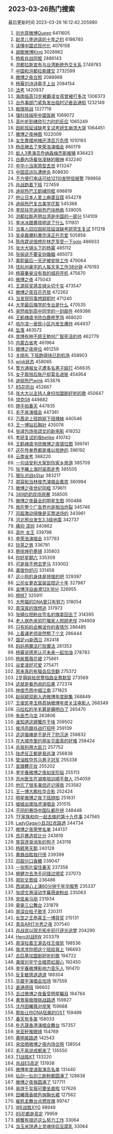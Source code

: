 ## 2023-03-26热门搜索 
最后更新时间 2023-03-26 16:12:42.205980 
1. [刘亦菲微博Queen](https://s.weibo.com/weibo?q=%23%E5%88%98%E4%BA%A6%E8%8F%B2%E5%BE%AE%E5%8D%9AQueen%23&t=31&band_rank=1&Refer=top) 6411605
1. [赵灵儿李逍遥的十年之约](https://s.weibo.com/weibo?q=%E8%B5%B5%E7%81%B5%E5%84%BF%E6%9D%8E%E9%80%8D%E9%81%A5%E7%9A%84%E5%8D%81%E5%B9%B4%E4%B9%8B%E7%BA%A6&t=31&band_rank=2&Refer=top) 6198740
1. [读懂中国式现代化](https://s.weibo.com/weibo?q=%23%E8%AF%BB%E6%87%82%E4%B8%AD%E5%9B%BD%E5%BC%8F%E7%8E%B0%E4%BB%A3%E5%8C%96%23&t=31&band_rank=3&Refer=top) 4076158
1. [胡歌微博King](https://s.weibo.com/weibo?q=%23%E8%83%A1%E6%AD%8C%E5%BE%AE%E5%8D%9AKing%23&t=31&band_rank=4&Refer=top) 3026962
1. [杨紫肖战同框](https://s.weibo.com/weibo?q=%23%E6%9D%A8%E7%B4%AB%E8%82%96%E6%88%98%E5%90%8C%E6%A1%86%23&t=31&band_rank=6&Refer=top) 2886143
1. [洪都拉斯宣布与台湾断绝外交关系](https://s.weibo.com/weibo?q=%23%E6%B4%AA%E9%83%BD%E6%8B%89%E6%96%AF%E5%AE%A3%E5%B8%83%E4%B8%8E%E5%8F%B0%E6%B9%BE%E6%96%AD%E7%BB%9D%E5%A4%96%E4%BA%A4%E5%85%B3%E7%B3%BB%23&t=31&band_rank=1&Refer=top) 2749783
1. [中国和洪都拉斯建交](https://s.weibo.com/weibo?q=%23%E4%B8%AD%E5%9B%BD%E5%92%8C%E6%B4%AA%E9%83%BD%E6%8B%89%E6%96%AF%E5%BB%BA%E4%BA%A4%23&t=31&band_rank=1&Refer=top) 2732599
1. [微博之夜合照](https://s.weibo.com/weibo?q=%23%E5%BE%AE%E5%8D%9A%E4%B9%8B%E5%A4%9C%E5%90%88%E7%85%A7%23&t=31&band_rank=17&Refer=top) 2088988
1. [杨幂刘诗诗牵手上台](https://s.weibo.com/weibo?q=%23%E6%9D%A8%E5%B9%82%E5%88%98%E8%AF%97%E8%AF%97%E7%89%B5%E6%89%8B%E4%B8%8A%E5%8F%B0%23&t=31&band_rank=5&Refer=top) 2084154
1. [法考](https://s.weibo.com/weibo?q=%E6%B3%95%E8%80%83&t=31&band_rank=5&Refer=top) 1420937
1. [海南临高13岁被霸凌女孩曾被打多次](https://s.weibo.com/weibo?q=%23%E6%B5%B7%E5%8D%97%E4%B8%B4%E9%AB%9813%E5%B2%81%E8%A2%AB%E9%9C%B8%E5%87%8C%E5%A5%B3%E5%AD%A9%E6%9B%BE%E8%A2%AB%E6%89%93%E5%A4%9A%E6%AC%A1%23&t=31&band_rank=9&Refer=top) 1306373
1. [台外事部门紧急发出临时记者会通知](https://s.weibo.com/weibo?q=%23%E5%8F%B0%E5%A4%96%E4%BA%8B%E9%83%A8%E9%97%A8%E7%B4%A7%E6%80%A5%E5%8F%91%E5%87%BA%E4%B8%B4%E6%97%B6%E8%AE%B0%E8%80%85%E4%BC%9A%E9%80%9A%E7%9F%A5%23&t=31&band_rank=32&Refer=top) 1232149
1. [极限挑战](https://s.weibo.com/weibo?q=%E6%9E%81%E9%99%90%E6%8C%91%E6%88%98&t=31&band_rank=2&Refer=top) 1227719
1. [强科技端牢中国饭碗](https://s.weibo.com/weibo?q=%23%E5%BC%BA%E7%A7%91%E6%8A%80%E7%AB%AF%E7%89%A2%E4%B8%AD%E5%9B%BD%E9%A5%AD%E7%A2%97%23&t=31&band_rank=3&Refer=top) 1069072
1. [高叶听到棣欣引力时的反应](https://s.weibo.com/weibo?q=%23%E9%AB%98%E5%8F%B6%E5%90%AC%E5%88%B0%E6%A3%A3%E6%AC%A3%E5%BC%95%E5%8A%9B%E6%97%B6%E7%9A%84%E5%8F%8D%E5%BA%94%23&t=31&band_rank=16&Refer=top) 1065249
1. [因航班延误缺考复试考研生崩溃大哭](https://s.weibo.com/weibo?q=%23%E5%9B%A0%E8%88%AA%E7%8F%AD%E5%BB%B6%E8%AF%AF%E7%BC%BA%E8%80%83%E5%A4%8D%E8%AF%95%E8%80%83%E7%A0%94%E7%94%9F%E5%B4%A9%E6%BA%83%E5%A4%A7%E5%93%AD%23&t=31&band_rank=7&Refer=top) 1064451
1. [微博之夜神图](https://s.weibo.com/weibo?q=%E5%BE%AE%E5%8D%9A%E4%B9%8B%E5%A4%9C%E7%A5%9E%E5%9B%BE&t=31&band_rank=4&Refer=top) 1022009
1. [女生靠摆地摊还清百万负债](https://s.weibo.com/weibo?q=%23%E5%A5%B3%E7%94%9F%E9%9D%A0%E6%91%86%E5%9C%B0%E6%91%8A%E8%BF%98%E6%B8%85%E7%99%BE%E4%B8%87%E8%B4%9F%E5%80%BA%23&t=31&band_rank=49&Refer=top) 1010193
1. [杨丞琳去了李荣浩演唱会](https://s.weibo.com/weibo?q=%E6%9D%A8%E4%B8%9E%E7%90%B3%E5%8E%BB%E4%BA%86%E6%9D%8E%E8%8D%A3%E6%B5%A9%E6%BC%94%E5%94%B1%E4%BC%9A&t=31&band_rank=8&Refer=top) 860179
1. [蚁人3男演员乔纳森梅杰斯被捕](https://s.weibo.com/weibo?q=%23%E8%9A%81%E4%BA%BA3%E7%94%B7%E6%BC%94%E5%91%98%E4%B9%94%E7%BA%B3%E6%A3%AE%E6%A2%85%E6%9D%B0%E6%96%AF%E8%A2%AB%E6%8D%95%23&t=31&band_rank=12&Refer=top) 836423
1. [白鹿内场看张凌赫的眼神](https://s.weibo.com/weibo?q=%23%E7%99%BD%E9%B9%BF%E5%86%85%E5%9C%BA%E7%9C%8B%E5%BC%A0%E5%87%8C%E8%B5%AB%E7%9A%84%E7%9C%BC%E7%A5%9E%23&t=31&band_rank=28&Refer=top) 832240
1. [中华小当家原型去世](https://s.weibo.com/weibo?q=%23%E4%B8%AD%E5%8D%8E%E5%B0%8F%E5%BD%93%E5%AE%B6%E5%8E%9F%E5%9E%8B%E5%8E%BB%E4%B8%96%23&t=31&band_rank=40&Refer=top) 813247
1. [中国亚运队遭绝杀](https://s.weibo.com/weibo?q=%23%E4%B8%AD%E5%9B%BD%E4%BA%9A%E8%BF%90%E9%98%9F%E9%81%AD%E7%BB%9D%E6%9D%80%23&t=31&band_rank=9&Refer=top) 808630
1. [不方便打电话可给12110发短信报警](https://s.weibo.com/weibo?q=%23%E4%B8%8D%E6%96%B9%E4%BE%BF%E6%89%93%E7%94%B5%E8%AF%9D%E5%8F%AF%E7%BB%9912110%E5%8F%91%E7%9F%AD%E4%BF%A1%E6%8A%A5%E8%AD%A6%23&t=31&band_rank=49&Refer=top) 799956
1. [肖战跑着下班](https://s.weibo.com/weibo?q=%23%E8%82%96%E6%88%98%E8%B7%91%E7%9D%80%E4%B8%8B%E7%8F%AD%23&t=31&band_rank=6&Refer=top) 727459
1. [迪丽热巴王鹤棣同框](https://s.weibo.com/weibo?q=%23%E8%BF%AA%E4%B8%BD%E7%83%AD%E5%B7%B4%E7%8E%8B%E9%B9%A4%E6%A3%A3%E5%90%8C%E6%A1%86%23&t=31&band_rank=10&Refer=top) 698819
1. [他让日本人爱上麻婆豆腐](https://s.weibo.com/weibo?q=%23%E4%BB%96%E8%AE%A9%E6%97%A5%E6%9C%AC%E4%BA%BA%E7%88%B1%E4%B8%8A%E9%BA%BB%E5%A9%86%E8%B1%86%E8%85%90%23&t=31&band_rank=6&Refer=top) 654278
1. [迪丽热巴复古美学花絮](https://s.weibo.com/weibo?q=%23%E8%BF%AA%E4%B8%BD%E7%83%AD%E5%B7%B4%E5%A4%8D%E5%8F%A4%E7%BE%8E%E5%AD%A6%E8%8A%B1%E7%B5%AE%23&t=31&band_rank=9&Refer=top) 545368
1. [李现扶完迪丽热巴扶杨紫](https://s.weibo.com/weibo?q=%23%E6%9D%8E%E7%8E%B0%E6%89%B6%E5%AE%8C%E8%BF%AA%E4%B8%BD%E7%83%AD%E5%B7%B4%E6%89%B6%E6%9D%A8%E7%B4%AB%23&t=31&band_rank=6&Refer=top) 539005
1. [洪都拉斯声明台湾是中国的一部分](https://s.weibo.com/weibo?q=%23%E6%B4%AA%E9%83%BD%E6%8B%89%E6%96%AF%E5%A3%B0%E6%98%8E%E5%8F%B0%E6%B9%BE%E6%98%AF%E4%B8%AD%E5%9B%BD%E7%9A%84%E4%B8%80%E9%83%A8%E5%88%86%23&t=31&band_rank=12&Refer=top) 514109
1. [李冰冰跟黄晓明说了什么](https://s.weibo.com/weibo?q=%23%E6%9D%8E%E5%86%B0%E5%86%B0%E8%B7%9F%E9%BB%84%E6%99%93%E6%98%8E%E8%AF%B4%E4%BA%86%E4%BB%80%E4%B9%88%23&t=31&band_rank=19&Refer=top) 511931
1. [当事人回应因航班延误缺考研究生复试](https://s.weibo.com/weibo?q=%23%E5%BD%93%E4%BA%8B%E4%BA%BA%E5%9B%9E%E5%BA%94%E5%9B%A0%E8%88%AA%E7%8F%AD%E5%BB%B6%E8%AF%AF%E7%BC%BA%E8%80%83%E7%A0%94%E7%A9%B6%E7%94%9F%E5%A4%8D%E8%AF%95%23&t=31&band_rank=9&Refer=top) 511218
1. [吴卓羲爆料黄宗泽正在恋爱](https://s.weibo.com/weibo?q=%23%E5%90%B4%E5%8D%93%E7%BE%B2%E7%88%86%E6%96%99%E9%BB%84%E5%AE%97%E6%B3%BD%E6%AD%A3%E5%9C%A8%E6%81%8B%E7%88%B1%23&t=31&band_rank=11&Refer=top) 505858
1. [陈伟霆说很想在林芝享受一下solo](https://s.weibo.com/weibo?q=%23%E9%99%88%E4%BC%9F%E9%9C%86%E8%AF%B4%E5%BE%88%E6%83%B3%E5%9C%A8%E6%9E%97%E8%8A%9D%E4%BA%AB%E5%8F%97%E4%B8%80%E4%B8%8Bsolo%23&t=31&band_rank=9&Refer=top) 486933
1. [张大大镜头下的杨幂](https://s.weibo.com/weibo?q=%23%E5%BC%A0%E5%A4%A7%E5%A4%A7%E9%95%9C%E5%A4%B4%E4%B8%8B%E7%9A%84%E6%9D%A8%E5%B9%82%23&t=31&band_rank=4&Refer=top) 485112
1. [张俪说不要妥协婚姻](https://s.weibo.com/weibo?q=%23%E5%BC%A0%E4%BF%AA%E8%AF%B4%E4%B8%8D%E8%A6%81%E5%A6%A5%E5%8D%8F%E5%A9%9A%E5%A7%BB%23&t=31&band_rank=17&Refer=top) 485073
1. [离职最后一天还被安排工作](https://s.weibo.com/weibo?q=%23%E7%A6%BB%E8%81%8C%E6%9C%80%E5%90%8E%E4%B8%80%E5%A4%A9%E8%BF%98%E8%A2%AB%E5%AE%89%E6%8E%92%E5%B7%A5%E4%BD%9C%23&t=31&band_rank=8&Refer=top) 479064
1. [住杭州豪宅的人每天多工作38分钟](https://s.weibo.com/weibo?q=%23%E4%BD%8F%E6%9D%AD%E5%B7%9E%E8%B1%AA%E5%AE%85%E7%9A%84%E4%BA%BA%E6%AF%8F%E5%A4%A9%E5%A4%9A%E5%B7%A5%E4%BD%9C38%E5%88%86%E9%92%9F%23&t=31&band_rank=10&Refer=top) 476193
1. [杨幂秦昊没有我的城将开机](https://s.weibo.com/weibo?q=%23%E6%9D%A8%E5%B9%82%E7%A7%A6%E6%98%8A%E6%B2%A1%E6%9C%89%E6%88%91%E7%9A%84%E5%9F%8E%E5%B0%86%E5%BC%80%E6%9C%BA%23&t=31&band_rank=9&Refer=top) 475670
1. [微博之夜](https://s.weibo.com/weibo?q=%E5%BE%AE%E5%8D%9A%E4%B9%8B%E5%A4%9C&t=31&band_rank=11&Refer=top) 475043
1. [王源获奖感言镜头切千玺](https://s.weibo.com/weibo?q=%E7%8E%8B%E6%BA%90%E8%8E%B7%E5%A5%96%E6%84%9F%E8%A8%80%E9%95%9C%E5%A4%B4%E5%88%87%E5%8D%83%E7%8E%BA&t=31&band_rank=12&Refer=top) 473547
1. [微博之夜百花齐放](https://s.weibo.com/weibo?q=%23%E5%BE%AE%E5%8D%9A%E4%B9%8B%E5%A4%9C%E7%99%BE%E8%8A%B1%E9%BD%90%E6%94%BE%23&t=31&band_rank=13&Refer=top) 472262
1. [当发现同事想辞职时](https://s.weibo.com/weibo?q=%23%E5%BD%93%E5%8F%91%E7%8E%B0%E5%90%8C%E4%BA%8B%E6%83%B3%E8%BE%9E%E8%81%8C%E6%97%B6%23&t=31&band_rank=32&Refer=top) 471240
1. [大学最后悔学的专业是什么](https://s.weibo.com/weibo?q=%23%E5%A4%A7%E5%AD%A6%E6%9C%80%E5%90%8E%E6%82%94%E5%AD%A6%E7%9A%84%E4%B8%93%E4%B8%9A%E6%98%AF%E4%BB%80%E4%B9%88%23&t=31&band_rank=14&Refer=top) 470535
1. [突然收到高中同学的一封邮件](https://s.weibo.com/weibo?q=%23%E7%AA%81%E7%84%B6%E6%94%B6%E5%88%B0%E9%AB%98%E4%B8%AD%E5%90%8C%E5%AD%A6%E7%9A%84%E4%B8%80%E5%B0%81%E9%82%AE%E4%BB%B6%23&t=31&band_rank=15&Refer=top) 469386
1. [王鹤棣虞书欣白鹿修罗场](https://s.weibo.com/weibo?q=%23%E7%8E%8B%E9%B9%A4%E6%A3%A3%E8%99%9E%E4%B9%A6%E6%AC%A3%E7%99%BD%E9%B9%BF%E4%BF%AE%E7%BD%97%E5%9C%BA%23&t=31&band_rank=16&Refer=top) 468020
1. [哈尔滨一居民小区内发生爆炸](https://s.weibo.com/weibo?q=%23%E5%93%88%E5%B0%94%E6%BB%A8%E4%B8%80%E5%B1%85%E6%B0%91%E5%B0%8F%E5%8C%BA%E5%86%85%E5%8F%91%E7%94%9F%E7%88%86%E7%82%B8%23&t=31&band_rank=18&Refer=top) 464937
1. [坠落](https://s.weibo.com/weibo?q=%E5%9D%A0%E8%90%BD&t=31&band_rank=19&Refer=top) 463572
1. [庞博有种不顾王勉何广智死活的帅](https://s.weibo.com/weibo?q=%23%E5%BA%9E%E5%8D%9A%E6%9C%89%E7%A7%8D%E4%B8%8D%E9%A1%BE%E7%8E%8B%E5%8B%89%E4%BD%95%E5%B9%BF%E6%99%BA%E6%AD%BB%E6%B4%BB%E7%9A%84%E5%B8%85%23&t=31&band_rank=22&Refer=top) 462779
1. [内蒙古省考](https://s.weibo.com/weibo?q=%E5%86%85%E8%92%99%E5%8F%A4%E7%9C%81%E8%80%83&t=31&band_rank=20&Refer=top) 461964
1. [微博之夜座位](https://s.weibo.com/weibo?q=%23%E5%BE%AE%E5%8D%9A%E4%B9%8B%E5%A4%9C%E5%BA%A7%E4%BD%8D%23&t=31&band_rank=21&Refer=top) 461259
1. [关晓彤 下班跑得快已到机场](https://s.weibo.com/weibo?q=%E5%85%B3%E6%99%93%E5%BD%A4%20%E4%B8%8B%E7%8F%AD%E8%B7%91%E5%BE%97%E5%BF%AB%E5%B7%B2%E5%88%B0%E6%9C%BA%E5%9C%BA&t=31&band_rank=22&Refer=top) 458903
1. [wink状态](https://s.weibo.com/weibo?q=%23wink%E7%8A%B6%E6%80%81%23&t=31&band_rank=23&Refer=top) 458065
1. [警方通报女子遭多名男子殴打](https://s.weibo.com/weibo?q=%23%E8%AD%A6%E6%96%B9%E9%80%9A%E6%8A%A5%E5%A5%B3%E5%AD%90%E9%81%AD%E5%A4%9A%E5%90%8D%E7%94%B7%E5%AD%90%E6%AE%B4%E6%89%93%23&t=31&band_rank=24&Refer=top) 456635
1. [女子取钱后账户却莫名进账](https://s.weibo.com/weibo?q=%23%E5%A5%B3%E5%AD%90%E5%8F%96%E9%92%B1%E5%90%8E%E8%B4%A6%E6%88%B7%E5%8D%B4%E8%8E%AB%E5%90%8D%E8%BF%9B%E8%B4%A6%23&t=31&band_rank=25&Refer=top) 454954
1. [迪丽热巴wink](https://s.weibo.com/weibo?q=%23%E8%BF%AA%E4%B8%BD%E7%83%AD%E5%B7%B4wink%23&t=31&band_rank=26&Refer=top) 453876
1. [85花同台](https://s.weibo.com/weibo?q=85%E8%8A%B1%E5%90%8C%E5%8F%B0&t=31&band_rank=27&Refer=top) 452667
1. [张大大以主持人身份加盟剧好听的歌](https://s.weibo.com/weibo?q=%23%E5%BC%A0%E5%A4%A7%E5%A4%A7%E4%BB%A5%E4%B8%BB%E6%8C%81%E4%BA%BA%E8%BA%AB%E4%BB%BD%E5%8A%A0%E7%9B%9F%E5%89%A7%E5%A5%BD%E5%90%AC%E7%9A%84%E6%AD%8C%23&t=31&band_rank=28&Refer=top) 450647
1. [领克08](https://s.weibo.com/weibo?q=%E9%A2%86%E5%85%8B08&t=31&band_rank=29&Refer=top) 449882
1. [随手拍春天](https://s.weibo.com/weibo?q=%23%E9%9A%8F%E6%89%8B%E6%8B%8D%E6%98%A5%E5%A4%A9%23&t=31&band_rank=30&Refer=top) 447835
1. [毛不易演唱会](https://s.weibo.com/weibo?q=%E6%AF%9B%E4%B8%8D%E6%98%93%E6%BC%94%E5%94%B1%E4%BC%9A&t=31&band_rank=31&Refer=top) 447361
1. [万茜说上班姐姐下班辣妹](https://s.weibo.com/weibo?q=%23%E4%B8%87%E8%8C%9C%E8%AF%B4%E4%B8%8A%E7%8F%AD%E5%A7%90%E5%A7%90%E4%B8%8B%E7%8F%AD%E8%BE%A3%E5%A6%B9%23&t=31&band_rank=11&Refer=top) 440546
1. [王一博钻石胸针](https://s.weibo.com/weibo?q=%23%E7%8E%8B%E4%B8%80%E5%8D%9A%E9%92%BB%E7%9F%B3%E8%83%B8%E9%92%88%23&t=31&band_rank=32&Refer=top) 435076
1. [张译包场张颂文的新电影](https://s.weibo.com/weibo?q=%23%E5%BC%A0%E8%AF%91%E5%8C%85%E5%9C%BA%E5%BC%A0%E9%A2%82%E6%96%87%E7%9A%84%E6%96%B0%E7%94%B5%E5%BD%B1%23&t=31&band_rank=33&Refer=top) 419252
1. [考研复试的我belike](https://s.weibo.com/weibo?q=%23%E8%80%83%E7%A0%94%E5%A4%8D%E8%AF%95%E7%9A%84%E6%88%91belike%23&t=31&band_rank=24&Refer=top) 410742
1. [王鹤棣虞书欣微博之夜错位图](https://s.weibo.com/weibo?q=%23%E7%8E%8B%E9%B9%A4%E6%A3%A3%E8%99%9E%E4%B9%A6%E6%AC%A3%E5%BE%AE%E5%8D%9A%E4%B9%8B%E5%A4%9C%E9%94%99%E4%BD%8D%E5%9B%BE%23&t=31&band_rank=7&Refer=top) 399741
1. [这在传单界都是难以拒绝的](https://s.weibo.com/weibo?q=%23%E8%BF%99%E5%9C%A8%E4%BC%A0%E5%8D%95%E7%95%8C%E9%83%BD%E6%98%AF%E9%9A%BE%E4%BB%A5%E6%8B%92%E7%BB%9D%E7%9A%84%23&t=31&band_rank=34&Refer=top) 396192
1. [云南省考](https://s.weibo.com/weibo?q=%23%E4%BA%91%E5%8D%97%E7%9C%81%E8%80%83%23&t=31&band_rank=8&Refer=top) 388220
1. [一句话安利大家到你家乡旅游](https://s.weibo.com/weibo?q=%23%E4%B8%80%E5%8F%A5%E8%AF%9D%E5%AE%89%E5%88%A9%E5%A4%A7%E5%AE%B6%E5%88%B0%E4%BD%A0%E5%AE%B6%E4%B9%A1%E6%97%85%E6%B8%B8%23&t=31&band_rank=3&Refer=top) 385709
1. [张予曦上海时装周走秀](https://s.weibo.com/weibo?q=%23%E5%BC%A0%E4%BA%88%E6%9B%A6%E4%B8%8A%E6%B5%B7%E6%97%B6%E8%A3%85%E5%91%A8%E8%B5%B0%E7%A7%80%23&t=31&band_rank=19&Refer=top) 385505
1. [狼队对战eStar](https://s.weibo.com/weibo?q=%23%E7%8B%BC%E9%98%9F%E5%AF%B9%E6%88%98eStar%23&t=31&band_rank=35&Refer=top) 383217
1. [郑容和当林俊杰演唱会嘉宾](https://s.weibo.com/weibo?q=%23%E9%83%91%E5%AE%B9%E5%92%8C%E5%BD%93%E6%9E%97%E4%BF%8A%E6%9D%B0%E6%BC%94%E5%94%B1%E4%BC%9A%E5%98%89%E5%AE%BE%23&t=31&band_rank=36&Refer=top) 380994
1. [微博之夜世纪同框](https://s.weibo.com/weibo?q=%23%E5%BE%AE%E5%8D%9A%E4%B9%8B%E5%A4%9C%E4%B8%96%E7%BA%AA%E5%90%8C%E6%A1%86%23&t=31&band_rank=37&Refer=top) 379611
1. [369奶奶现场观赛](https://s.weibo.com/weibo?q=%23369%E5%A5%B6%E5%A5%B6%E7%8E%B0%E5%9C%BA%E8%A7%82%E8%B5%9B%23&t=31&band_rank=38&Refer=top) 358505
1. [微博之夜最全的明星生图](https://s.weibo.com/weibo?q=%23%E5%BE%AE%E5%8D%9A%E4%B9%8B%E5%A4%9C%E6%9C%80%E5%85%A8%E7%9A%84%E6%98%8E%E6%98%9F%E7%94%9F%E5%9B%BE%23&t=31&band_rank=15&Refer=top) 350488
1. [放在整个广告界也是相当炸裂](https://s.weibo.com/weibo?q=%23%E6%94%BE%E5%9C%A8%E6%95%B4%E4%B8%AA%E5%B9%BF%E5%91%8A%E7%95%8C%E4%B9%9F%E6%98%AF%E7%9B%B8%E5%BD%93%E7%82%B8%E8%A3%82%23&t=31&band_rank=39&Refer=top) 345746
1. [邓超激动得像是买票进场的](https://s.weibo.com/weibo?q=%23%E9%82%93%E8%B6%85%E6%BF%80%E5%8A%A8%E5%BE%97%E5%83%8F%E6%98%AF%E4%B9%B0%E7%A5%A8%E8%BF%9B%E5%9C%BA%E7%9A%84%23&t=31&band_rank=41&Refer=top) 343961
1. [河北邢台发生3.3级地震](https://s.weibo.com/weibo?q=%23%E6%B2%B3%E5%8C%97%E9%82%A2%E5%8F%B0%E5%8F%91%E7%94%9F3.3%E7%BA%A7%E5%9C%B0%E9%9C%87%23&t=31&band_rank=40&Refer=top) 342737
1. [痛仰 深圳](https://s.weibo.com/weibo?q=%E7%97%9B%E4%BB%B0%20%E6%B7%B1%E5%9C%B3&t=31&band_rank=41&Refer=top) 340862
1. [高叶 女王](https://s.weibo.com/weibo?q=%E9%AB%98%E5%8F%B6%20%E5%A5%B3%E7%8E%8B&t=31&band_rank=42&Refer=top) 339798
1. [李荣浩演唱会](https://s.weibo.com/weibo?q=%E6%9D%8E%E8%8D%A3%E6%B5%A9%E6%BC%94%E5%94%B1%E4%BC%9A&t=31&band_rank=43&Refer=top) 337793
1. [铃芽之旅](https://s.weibo.com/weibo?q=%E9%93%83%E8%8A%BD%E4%B9%8B%E6%97%85&t=31&band_rank=44&Refer=top) 336791
1. [蔡徐坤扔墨镜](https://s.weibo.com/weibo?q=%E8%94%A1%E5%BE%90%E5%9D%A4%E6%89%94%E5%A2%A8%E9%95%9C&t=31&band_rank=32&Refer=top) 335803
1. [你好星期六](https://s.weibo.com/weibo?q=%E4%BD%A0%E5%A5%BD%E6%98%9F%E6%9C%9F%E5%85%AD&t=31&band_rank=45&Refer=top) 335309
1. [可是我不想去罗马](https://s.weibo.com/weibo?q=%23%E5%8F%AF%E6%98%AF%E6%88%91%E4%B8%8D%E6%83%B3%E5%8E%BB%E7%BD%97%E9%A9%AC%23&t=31&band_rank=46&Refer=top) 333002
1. [龚俊你好闪](https://s.weibo.com/weibo?q=%E9%BE%9A%E4%BF%8A%E4%BD%A0%E5%A5%BD%E9%97%AA&t=31&band_rank=47&Refer=top) 331458
1. [这小狗的身体是拼接的吧](https://s.weibo.com/weibo?q=%23%E8%BF%99%E5%B0%8F%E7%8B%97%E7%9A%84%E8%BA%AB%E4%BD%93%E6%98%AF%E6%8B%BC%E6%8E%A5%E7%9A%84%E5%90%A7%23&t=31&band_rank=48&Refer=top) 329397
1. [公司女更衣室装监控近十年](https://s.weibo.com/weibo?q=%23%E5%85%AC%E5%8F%B8%E5%A5%B3%E6%9B%B4%E8%A1%A3%E5%AE%A4%E8%A3%85%E7%9B%91%E6%8E%A7%E8%BF%91%E5%8D%81%E5%B9%B4%23&t=31&band_rank=30&Refer=top) 327987
1. [金博洋自由滑129.18分](https://s.weibo.com/weibo?q=%23%E9%87%91%E5%8D%9A%E6%B4%8B%E8%87%AA%E7%94%B1%E6%BB%91129.18%E5%88%86%23&t=31&band_rank=49&Refer=top) 326955
1. [榜样7](https://s.weibo.com/weibo?q=%E6%A6%9C%E6%A0%B77&t=31&band_rank=50&Refer=top) 325911
1. [大熊猫的DNA里只有努力](https://s.weibo.com/weibo?q=%23%E5%A4%A7%E7%86%8A%E7%8C%AB%E7%9A%84DNA%E9%87%8C%E5%8F%AA%E6%9C%89%E5%8A%AA%E5%8A%9B%23&t=31&band_rank=30&Refer=top) 318054
1. [周深真的很想逃](https://s.weibo.com/weibo?q=%23%E5%91%A8%E6%B7%B1%E7%9C%9F%E7%9A%84%E5%BE%88%E6%83%B3%E9%80%83%23&t=31&band_rank=12&Refer=top) 317973
1. [张婧仪把粉丝签名的旗拿回去了](https://s.weibo.com/weibo?q=%23%E5%BC%A0%E5%A9%A7%E4%BB%AA%E6%8A%8A%E7%B2%89%E4%B8%9D%E7%AD%BE%E5%90%8D%E7%9A%84%E6%97%97%E6%8B%BF%E5%9B%9E%E5%8E%BB%E4%BA%86%23&t=31&band_rank=37&Refer=top) 314395
1. [老人病危床前叮嘱家人照顾老伴](https://s.weibo.com/weibo?q=%23%E8%80%81%E4%BA%BA%E7%97%85%E5%8D%B1%E5%BA%8A%E5%89%8D%E5%8F%AE%E5%98%B1%E5%AE%B6%E4%BA%BA%E7%85%A7%E9%A1%BE%E8%80%81%E4%BC%B4%23&t=31&band_rank=27&Refer=top) 294909
1. [只有妈妈会解读你的表情包](https://s.weibo.com/weibo?q=%23%E5%8F%AA%E6%9C%89%E5%A6%88%E5%A6%88%E4%BC%9A%E8%A7%A3%E8%AF%BB%E4%BD%A0%E7%9A%84%E8%A1%A8%E6%83%85%E5%8C%85%23&t=31&band_rank=24&Refer=top) 286485
1. [上着课老师突然劈了个叉](https://s.weibo.com/weibo?q=%23%E4%B8%8A%E7%9D%80%E8%AF%BE%E8%80%81%E5%B8%88%E7%AA%81%E7%84%B6%E5%8A%88%E4%BA%86%E4%B8%AA%E5%8F%89%23&t=31&band_rank=34&Refer=top) 286444
1. [国足vs新西兰](https://s.weibo.com/weibo?q=%23%E5%9B%BD%E8%B6%B3vs%E6%96%B0%E8%A5%BF%E5%85%B0%23&t=31&band_rank=47&Refer=top) 282418
1. [妈妈用魔法打败魔法](https://s.weibo.com/weibo?q=%23%E5%A6%88%E5%A6%88%E7%94%A8%E9%AD%94%E6%B3%95%E6%89%93%E8%B4%A5%E9%AD%94%E6%B3%95%23&t=31&band_rank=35&Refer=top) 281353
1. [杨幂说感恩认可未来一起加油](https://s.weibo.com/weibo?q=%23%E6%9D%A8%E5%B9%82%E8%AF%B4%E6%84%9F%E6%81%A9%E8%AE%A4%E5%8F%AF%E6%9C%AA%E6%9D%A5%E4%B8%80%E8%B5%B7%E5%8A%A0%E6%B2%B9%23&t=31&band_rank=28&Refer=top) 278783
1. [杨紫蔷薇花裙](https://s.weibo.com/weibo?q=%23%E6%9D%A8%E7%B4%AB%E8%94%B7%E8%96%87%E8%8A%B1%E8%A3%99%23&t=31&band_rank=40&Refer=top) 275861
1. [谷爱凌好可爱](https://s.weibo.com/weibo?q=%23%E8%B0%B7%E7%88%B1%E5%87%8C%E5%A5%BD%E5%8F%AF%E7%88%B1%23&t=31&band_rank=34&Refer=top) 275471
1. [原来真的有猫会后空翻](https://s.weibo.com/weibo?q=%23%E5%8E%9F%E6%9D%A5%E7%9C%9F%E7%9A%84%E6%9C%89%E7%8C%AB%E4%BC%9A%E5%90%8E%E7%A9%BA%E7%BF%BB%23&t=31&band_rank=23&Refer=top) 275372
1. [2岁萌娃给民警指路全靠默契](https://s.weibo.com/weibo?q=%232%E5%B2%81%E8%90%8C%E5%A8%83%E7%BB%99%E6%B0%91%E8%AD%A6%E6%8C%87%E8%B7%AF%E5%85%A8%E9%9D%A0%E9%BB%98%E5%A5%91%23&t=31&band_rank=21&Refer=top) 273569
1. [这就是看热闹的后果](https://s.weibo.com/weibo?q=%23%E8%BF%99%E5%B0%B1%E6%98%AF%E7%9C%8B%E7%83%AD%E9%97%B9%E7%9A%84%E5%90%8E%E6%9E%9C%23&t=31&band_rank=29&Refer=top) 272374
1. [林俊杰雨中唱江南](https://s.weibo.com/weibo?q=%23%E6%9E%97%E4%BF%8A%E6%9D%B0%E9%9B%A8%E4%B8%AD%E5%94%B1%E6%B1%9F%E5%8D%97%23&t=31&band_rank=31&Refer=top) 271825
1. [赵丽颖双剧入选微博年度剧集](https://s.weibo.com/weibo?q=%23%E8%B5%B5%E4%B8%BD%E9%A2%96%E5%8F%8C%E5%89%A7%E5%85%A5%E9%80%89%E5%BE%AE%E5%8D%9A%E5%B9%B4%E5%BA%A6%E5%89%A7%E9%9B%86%23&t=31&band_rank=42&Refer=top) 268849
1. [王俊凯李玉杨荔钠微博年度关注电影人](https://s.weibo.com/weibo?q=%23%E7%8E%8B%E4%BF%8A%E5%87%AF%E6%9D%8E%E7%8E%89%E6%9D%A8%E8%8D%94%E9%92%A0%E5%BE%AE%E5%8D%9A%E5%B9%B4%E5%BA%A6%E5%85%B3%E6%B3%A8%E7%94%B5%E5%BD%B1%E4%BA%BA%23&t=31&band_rank=43&Refer=top) 268349
1. [马拉松的羊毛算是薅明白了](https://s.weibo.com/weibo?q=%23%E9%A9%AC%E6%8B%89%E6%9D%BE%E7%9A%84%E7%BE%8A%E6%AF%9B%E7%AE%97%E6%98%AF%E8%96%85%E6%98%8E%E7%99%BD%E4%BA%86%23&t=31&band_rank=49&Refer=top) 265470
1. [朱辰杰乌龙](https://s.weibo.com/weibo?q=%23%E6%9C%B1%E8%BE%B0%E6%9D%B0%E4%B9%8C%E9%BE%99%23&t=31&band_rank=32&Refer=top) 263806
1. [谁知道这螃蟹在干啥](https://s.weibo.com/weibo?q=%23%E8%B0%81%E7%9F%A5%E9%81%93%E8%BF%99%E8%9E%83%E8%9F%B9%E5%9C%A8%E5%B9%B2%E5%95%A5%23&t=31&band_rank=28&Refer=top) 259502
1. [侯鸿亮跟肖战打招呼](https://s.weibo.com/weibo?q=%23%E4%BE%AF%E9%B8%BF%E4%BA%AE%E8%B7%9F%E8%82%96%E6%88%98%E6%89%93%E6%8B%9B%E5%91%BC%23&t=31&band_rank=39&Refer=top) 259139
1. [这逗猫棒是不是开了防沉迷](https://s.weibo.com/weibo?q=%23%E8%BF%99%E9%80%97%E7%8C%AB%E6%A3%92%E6%98%AF%E4%B8%8D%E6%98%AF%E5%BC%80%E4%BA%86%E9%98%B2%E6%B2%89%E8%BF%B7%23&t=31&band_rank=34&Refer=top) 258832
1. [在大城市里约朋友见面真的好难](https://s.weibo.com/weibo?q=%23%E5%9C%A8%E5%A4%A7%E5%9F%8E%E5%B8%82%E9%87%8C%E7%BA%A6%E6%9C%8B%E5%8F%8B%E8%A7%81%E9%9D%A2%E7%9C%9F%E7%9A%84%E5%A5%BD%E9%9A%BE%23&t=31&band_rank=27&Refer=top) 258424
1. [杀我别用大臣刀](https://s.weibo.com/weibo?q=%23%E6%9D%80%E6%88%91%E5%88%AB%E7%94%A8%E5%A4%A7%E8%87%A3%E5%88%80%23&t=31&band_rank=31&Refer=top) 257752
1. [陆虎反正都是我巡演](https://s.weibo.com/weibo?q=%23%E9%99%86%E8%99%8E%E5%8F%8D%E6%AD%A3%E9%83%BD%E6%98%AF%E6%88%91%E5%B7%A1%E6%BC%94%23&t=31&band_rank=37&Refer=top) 256838
1. [管油胜夺苏马男子冠军](https://s.weibo.com/weibo?q=%23%E7%AE%A1%E6%B2%B9%E8%83%9C%E5%A4%BA%E8%8B%8F%E9%A9%AC%E7%94%B7%E5%AD%90%E5%86%A0%E5%86%9B%23&t=31&band_rank=15&Refer=top) 255338
1. [宣璐簪花妆](https://s.weibo.com/weibo?q=%23%E5%AE%A3%E7%92%90%E7%B0%AA%E8%8A%B1%E5%A6%86%23&t=31&band_rank=35&Refer=top) 255202
1. [李宇春微博之夜如坐珍毡](https://s.weibo.com/weibo?q=%23%E6%9D%8E%E5%AE%87%E6%98%A5%E5%BE%AE%E5%8D%9A%E4%B9%8B%E5%A4%9C%E5%A6%82%E5%9D%90%E7%8F%8D%E6%AF%A1%23&t=31&band_rank=36&Refer=top) 255113
1. [苏州医生在湖南培训顺手救人](https://s.weibo.com/weibo?q=%23%E8%8B%8F%E5%B7%9E%E5%8C%BB%E7%94%9F%E5%9C%A8%E6%B9%96%E5%8D%97%E5%9F%B9%E8%AE%AD%E9%A1%BA%E6%89%8B%E6%95%91%E4%BA%BA%23&t=31&band_rank=40&Refer=top) 254059
1. [他忘了很多事但还记得我](https://s.weibo.com/weibo?q=%23%E4%BB%96%E5%BF%98%E4%BA%86%E5%BE%88%E5%A4%9A%E4%BA%8B%E4%BD%86%E8%BF%98%E8%AE%B0%E5%BE%97%E6%88%91%23&t=31&band_rank=44&Refer=top) 253582
1. [王一博大鹏杜华合影](https://s.weibo.com/weibo?q=%23%E7%8E%8B%E4%B8%80%E5%8D%9A%E5%A4%A7%E9%B9%8F%E6%9D%9C%E5%8D%8E%E5%90%88%E5%BD%B1%23&t=31&band_rank=38&Refer=top) 252424
1. [明星微博之夜下班随拍](https://s.weibo.com/weibo?q=%23%E6%98%8E%E6%98%9F%E5%BE%AE%E5%8D%9A%E4%B9%8B%E5%A4%9C%E4%B8%8B%E7%8F%AD%E9%9A%8F%E6%8B%8D%23&t=31&band_rank=18&Refer=top) 251831
1. [嘘嘘出席陆虎演唱会](https://s.weibo.com/weibo?q=%23%E5%98%98%E5%98%98%E5%87%BA%E5%B8%AD%E9%99%86%E8%99%8E%E6%BC%94%E5%94%B1%E4%BC%9A%23&t=31&band_rank=32&Refer=top) 251515
1. [不同的赛场中国队都在拼](https://s.weibo.com/weibo?q=%23%E4%B8%8D%E5%90%8C%E7%9A%84%E8%B5%9B%E5%9C%BA%E4%B8%AD%E5%9B%BD%E9%98%9F%E9%83%BD%E5%9C%A8%E6%8B%BC%23&t=31&band_rank=26&Refer=top) 248448
1. [TF家族和你一起去做的第十九件事](https://s.weibo.com/weibo?q=%23TF%E5%AE%B6%E6%97%8F%E5%92%8C%E4%BD%A0%E4%B8%80%E8%B5%B7%E5%8E%BB%E5%81%9A%E7%9A%84%E7%AC%AC%E5%8D%81%E4%B9%9D%E4%BB%B6%E4%BA%8B%23&t=31&band_rank=28&Refer=top) 247565
1. [LadyGaga小丑2红衣路透](https://s.weibo.com/weibo?q=%23LadyGaga%E5%B0%8F%E4%B8%912%E7%BA%A2%E8%A1%A3%E8%B7%AF%E9%80%8F%23&t=31&band_rank=41&Refer=top) 244734
1. [微博之夜荣誉名单](https://s.weibo.com/weibo?q=%23%E5%BE%AE%E5%8D%9A%E4%B9%8B%E5%A4%9C%E8%8D%A3%E8%AA%89%E5%90%8D%E5%8D%95%23&t=31&band_rank=31&Refer=top) 244137
1. [世乒赛选拔比分](https://s.weibo.com/weibo?q=%E4%B8%96%E4%B9%92%E8%B5%9B%E9%80%89%E6%8B%94%E6%AF%94%E5%88%86&t=31&band_rank=20&Refer=top) 243819
1. [笑容逐渐消失的狗子](https://s.weibo.com/weibo?q=%23%E7%AC%91%E5%AE%B9%E9%80%90%E6%B8%90%E6%B6%88%E5%A4%B1%E7%9A%84%E7%8B%97%E5%AD%90%23&t=31&band_rank=50&Refer=top) 243116
1. [杨颖黑天鹅](https://s.weibo.com/weibo?q=%23%E6%9D%A8%E9%A2%96%E9%BB%91%E5%A4%A9%E9%B9%85%23&t=31&band_rank=44&Refer=top) 240128
1. [黄蜂战胜独行侠](https://s.weibo.com/weibo?q=%23%E9%BB%84%E8%9C%82%E6%88%98%E8%83%9C%E7%8B%AC%E8%A1%8C%E4%BE%A0%23&t=31&band_rank=49&Refer=top) 239399
1. [邓超分口香糖](https://s.weibo.com/weibo?q=%23%E9%82%93%E8%B6%85%E5%88%86%E5%8F%A3%E9%A6%99%E7%B3%96%23&t=31&band_rank=22&Refer=top) 239047
1. [一张照片留住春天](https://s.weibo.com/weibo?q=%23%E4%B8%80%E5%BC%A0%E7%85%A7%E7%89%87%E7%95%99%E4%BD%8F%E6%98%A5%E5%A4%A9%23&t=31&band_rank=16&Refer=top) 237358
1. [檀健次去洗手间错过颁奖](https://s.weibo.com/weibo?q=%23%E6%AA%80%E5%81%A5%E6%AC%A1%E5%8E%BB%E6%B4%97%E6%89%8B%E9%97%B4%E9%94%99%E8%BF%87%E9%A2%81%E5%A5%96%23&t=31&band_rank=49&Refer=top) 237073
1. [郑钦文晋级](https://s.weibo.com/weibo?q=%E9%83%91%E9%92%A6%E6%96%87%E6%99%8B%E7%BA%A7&t=31&band_rank=29&Refer=top) 236486
1. [西湖湖心上演60分钟千年华服秀](https://s.weibo.com/weibo?q=%23%E8%A5%BF%E6%B9%96%E6%B9%96%E5%BF%83%E4%B8%8A%E6%BC%9460%E5%88%86%E9%92%9F%E5%8D%83%E5%B9%B4%E5%8D%8E%E6%9C%8D%E7%A7%80%23&t=31&band_rank=32&Refer=top) 235337
1. [张颂文用滚动字幕感谢粉丝](https://s.weibo.com/weibo?q=%23%E5%BC%A0%E9%A2%82%E6%96%87%E7%94%A8%E6%BB%9A%E5%8A%A8%E5%AD%97%E5%B9%95%E6%84%9F%E8%B0%A2%E7%B2%89%E4%B8%9D%23&t=31&band_rank=37&Refer=top) 235063
1. [宋佳亲马丽](https://s.weibo.com/weibo?q=%23%E5%AE%8B%E4%BD%B3%E4%BA%B2%E9%A9%AC%E4%B8%BD%23&t=31&band_rank=13&Refer=top) 231934
1. [章昊三公舞台](https://s.weibo.com/weibo?q=%E7%AB%A0%E6%98%8A%E4%B8%89%E5%85%AC%E8%88%9E%E5%8F%B0&t=31&band_rank=42&Refer=top) 231879
1. [周深台柱子歌手](https://s.weibo.com/weibo?q=%23%E5%91%A8%E6%B7%B1%E5%8F%B0%E6%9F%B1%E5%AD%90%E6%AD%8C%E6%89%8B%23&t=31&band_rank=45&Refer=top) 220311
1. [长空之王恭喜王一博获奖](https://s.weibo.com/weibo?q=%23%E9%95%BF%E7%A9%BA%E4%B9%8B%E7%8E%8B%E6%81%AD%E5%96%9C%E7%8E%8B%E4%B8%80%E5%8D%9A%E8%8E%B7%E5%A5%96%23&t=31&band_rank=25&Refer=top) 215131
1. [青岛AR灯光秀之夜](https://s.weibo.com/weibo?q=%23%E9%9D%92%E5%B2%9BAR%E7%81%AF%E5%85%89%E7%A7%80%E4%B9%8B%E5%A4%9C%23&t=31&band_rank=13&Refer=top) 207540
1. [肖战说以锐志拓步前行逐光追梦](https://s.weibo.com/weibo?q=%23%E8%82%96%E6%88%98%E8%AF%B4%E4%BB%A5%E9%94%90%E5%BF%97%E6%8B%93%E6%AD%A5%E5%89%8D%E8%A1%8C%E9%80%90%E5%85%89%E8%BF%BD%E6%A2%A6%23&t=31&band_rank=31&Refer=top) 204290
1. [Hero对战RW](https://s.weibo.com/weibo?q=%23Hero%E5%AF%B9%E6%88%98RW%23&t=31&band_rank=18&Refer=top) 203379
1. [周深拉着王源去找王俊凯](https://s.weibo.com/weibo?q=%23%E5%91%A8%E6%B7%B1%E6%8B%89%E7%9D%80%E7%8E%8B%E6%BA%90%E5%8E%BB%E6%89%BE%E7%8E%8B%E4%BF%8A%E5%87%AF%23&t=31&band_rank=19&Refer=top) 198536
1. [我求求你把这个班给我上](https://s.weibo.com/weibo?q=%23%E6%88%91%E6%B1%82%E6%B1%82%E4%BD%A0%E6%8A%8A%E8%BF%99%E4%B8%AA%E7%8F%AD%E7%BB%99%E6%88%91%E4%B8%8A%23&t=31&band_rank=30&Refer=top) 196693
1. [古巨基加盟剧好听的歌](https://s.weibo.com/weibo?q=%23%E5%8F%A4%E5%B7%A8%E5%9F%BA%E5%8A%A0%E7%9B%9F%E5%89%A7%E5%A5%BD%E5%90%AC%E7%9A%84%E6%AD%8C%23&t=31&band_rank=41&Refer=top) 194722
1. [龚俊刘宇宁合唱霓虹甜心](https://s.weibo.com/weibo?q=%23%E9%BE%9A%E4%BF%8A%E5%88%98%E5%AE%87%E5%AE%81%E5%90%88%E5%94%B1%E9%9C%93%E8%99%B9%E7%94%9C%E5%BF%83%23&t=31&band_rank=43&Refer=top) 192450
1. [李宇春微博影响力音乐人](https://s.weibo.com/weibo?q=%23%E6%9D%8E%E5%AE%87%E6%98%A5%E5%BE%AE%E5%8D%9A%E5%BD%B1%E5%93%8D%E5%8A%9B%E9%9F%B3%E4%B9%90%E4%BA%BA%23&t=31&band_rank=36&Refer=top) 191470
1. [反复敏感退退退](https://s.weibo.com/weibo?q=%23%E5%8F%8D%E5%A4%8D%E6%95%8F%E6%84%9F%E9%80%80%E9%80%80%E9%80%80%23&t=31&band_rank=15&Refer=top) 189304
1. [华晨宇演唱会加场](https://s.weibo.com/weibo?q=%23%E5%8D%8E%E6%99%A8%E5%AE%87%E6%BC%94%E5%94%B1%E4%BC%9A%E5%8A%A0%E5%9C%BA%23&t=31&band_rank=21&Refer=top) 187559
1. [直通德班](https://s.weibo.com/weibo?q=%23%E7%9B%B4%E9%80%9A%E5%BE%B7%E7%8F%AD%23&t=31&band_rank=19&Refer=top) 186602
1. [去过微博之夜备受明星瞩目](https://s.weibo.com/weibo?q=%23%E5%8E%BB%E8%BF%87%E5%BE%AE%E5%8D%9A%E4%B9%8B%E5%A4%9C%E5%A4%87%E5%8F%97%E6%98%8E%E6%98%9F%E7%9E%A9%E7%9B%AE%23&t=31&band_rank=28&Refer=top) 164784
1. [黄景瑜极限挑战路透](https://s.weibo.com/weibo?q=%23%E9%BB%84%E6%99%AF%E7%91%9C%E6%9E%81%E9%99%90%E6%8C%91%E6%88%98%E8%B7%AF%E9%80%8F%23&t=31&band_rank=38&Refer=top) 159827
1. [沈月田曦薇对视笑](https://s.weibo.com/weibo?q=%23%E6%B2%88%E6%9C%88%E7%94%B0%E6%9B%A6%E8%96%87%E5%AF%B9%E8%A7%86%E7%AC%91%23&t=31&band_rank=47&Refer=top) 159688
1. [那些让你DNA狂飙的OST](https://s.weibo.com/weibo?q=%23%E9%82%A3%E4%BA%9B%E8%AE%A9%E4%BD%A0DNA%E7%8B%82%E9%A3%99%E7%9A%84OST%23&t=31&band_rank=39&Refer=top) 159499
1. [春天有多美](https://s.weibo.com/weibo?q=%23%E6%98%A5%E5%A4%A9%E6%9C%89%E5%A4%9A%E7%BE%8E%23&t=31&band_rank=49&Refer=top) 158033
1. [朴志晟香港演唱会舞台](https://s.weibo.com/weibo?q=%23%E6%9C%B4%E5%BF%97%E6%99%9F%E9%A6%99%E6%B8%AF%E6%BC%94%E5%94%B1%E4%BC%9A%E8%88%9E%E5%8F%B0%23&t=31&band_rank=18&Refer=top) 157357
1. [宋亚轩推眼镜](https://s.weibo.com/weibo?q=%23%E5%AE%8B%E4%BA%9A%E8%BD%A9%E6%8E%A8%E7%9C%BC%E9%95%9C%23&t=31&band_rank=43&Refer=top) 154769
1. [黄明昊路透](https://s.weibo.com/weibo?q=%23%E9%BB%84%E6%98%8E%E6%98%8A%E8%B7%AF%E9%80%8F%23&t=31&band_rank=39&Refer=top) 142543
1. [宋佳晒微博之夜内场合照](https://s.weibo.com/weibo?q=%23%E5%AE%8B%E4%BD%B3%E6%99%92%E5%BE%AE%E5%8D%9A%E4%B9%8B%E5%A4%9C%E5%86%85%E5%9C%BA%E5%90%88%E7%85%A7%23&t=31&band_rank=46&Refer=top) 138554
1. [毛不易说成都来了](https://s.weibo.com/weibo?q=%23%E6%AF%9B%E4%B8%8D%E6%98%93%E8%AF%B4%E6%88%90%E9%83%BD%E6%9D%A5%E4%BA%86%23&t=31&band_rank=37&Refer=top) 135550
1. [T1战胜KT](https://s.weibo.com/weibo?q=%23T1%E6%88%98%E8%83%9CKT%23&t=31&band_rank=48&Refer=top) 133220
1. [肖战ES高定](https://s.weibo.com/weibo?q=%23%E8%82%96%E6%88%98ES%E9%AB%98%E5%AE%9A%23&t=31&band_rank=27&Refer=top) 131938
1. [微博年度进取演员名单](https://s.weibo.com/weibo?q=%23%E5%BE%AE%E5%8D%9A%E5%B9%B4%E5%BA%A6%E8%BF%9B%E5%8F%96%E6%BC%94%E5%91%98%E5%90%8D%E5%8D%95%23&t=31&band_rank=45&Refer=top) 131440
1. [仙剑一仙剑三剧粉都圆满了](https://s.weibo.com/weibo?q=%E4%BB%99%E5%89%91%E4%B8%80%E4%BB%99%E5%89%91%E4%B8%89%E5%89%A7%E7%B2%89%E9%83%BD%E5%9C%86%E6%BB%A1%E4%BA%86&t=31&band_rank=49&Refer=top) 128838
1. [微博之夜我圆满了](https://s.weibo.com/weibo?q=%E5%BE%AE%E5%8D%9A%E4%B9%8B%E5%A4%9C%E6%88%91%E5%9C%86%E6%BB%A1%E4%BA%86&t=31&band_rank=32&Refer=top) 127711
1. [易烊千玺我可要坐直啦](https://s.weibo.com/weibo?q=%23%E6%98%93%E7%83%8A%E5%8D%83%E7%8E%BA%E6%88%91%E5%8F%AF%E8%A6%81%E5%9D%90%E7%9B%B4%E5%95%A6%23&t=31&band_rank=31&Refer=top) 127626
1. [田曦薇香槟色抹胸长裙](https://s.weibo.com/weibo?q=%23%E7%94%B0%E6%9B%A6%E8%96%87%E9%A6%99%E6%A7%9F%E8%89%B2%E6%8A%B9%E8%83%B8%E9%95%BF%E8%A3%99%23&t=31&band_rank=32&Refer=top) 127562
1. [崔杋圭舞台点燃玫瑰](https://s.weibo.com/weibo?q=%23%E5%B4%94%E6%9D%8B%E5%9C%AD%E8%88%9E%E5%8F%B0%E7%82%B9%E7%87%83%E7%8E%AB%E7%91%B0%23&t=31&band_rank=37&Refer=top) 99747
1. [WE战胜XYG](https://s.weibo.com/weibo?q=%23WE%E6%88%98%E8%83%9CXYG%23&t=31&band_rank=47&Refer=top) 98948
1. [85花都是高定](https://s.weibo.com/weibo?q=%2385%E8%8A%B1%E9%83%BD%E6%98%AF%E9%AB%98%E5%AE%9A%23&t=31&band_rank=46&Refer=top) 79959
1. [螃蟹有钳还这么努力工作](https://s.weibo.com/weibo?q=%23%E8%9E%83%E8%9F%B9%E6%9C%89%E9%92%B3%E8%BF%98%E8%BF%99%E4%B9%88%E5%8A%AA%E5%8A%9B%E5%B7%A5%E4%BD%9C%23&t=31&band_rank=48&Refer=top) 33064
1. [当玉米饼遇上灵魂伴侣豆腐乳](https://s.weibo.com/weibo?q=%23%E5%BD%93%E7%8E%89%E7%B1%B3%E9%A5%BC%E9%81%87%E4%B8%8A%E7%81%B5%E9%AD%82%E4%BC%B4%E4%BE%A3%E8%B1%86%E8%85%90%E4%B9%B3%23&t=31&band_rank=49&Refer=top) 33064
